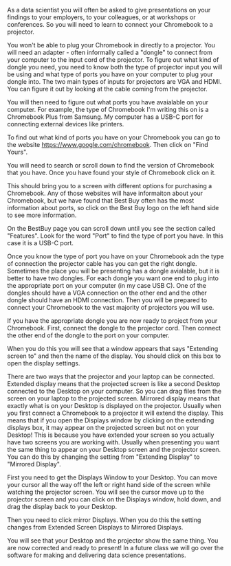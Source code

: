 As a data scientist you will often be asked to give presentations on your findings to your employers, to your colleagues, or at workshops or conferences. So you will need to learn to connect your Chromebook to a projector. 


You won't be able to plug your Chromebook in directly to a projector. You will need an adapter - often informally called a "dongle" to connect from your computer to the input cord of the projector. To figure out what kind of dongle you need, you need to know both the type of projector input you will be using and what type of ports you have on your computer to plug your dongle into. The two main types of inputs for projectors are VGA and HDMI. You can figure it out by looking at the cable coming from the projector. 

You will then need to figure out what ports you have avaialable on your computer. For example, the type of Chromebook I'm writing this on is a Chromebook Plus from Samsung. My computer has a USB-C port for connecting external devices like printers. 


To find out what kind of ports you have on your Chromebook you can go to the website https://www.google.com/chromebook. Then click on "Find Yours". 


You will need to search or scroll down to find the version of Chromebook that you have. Once you have found your style of Chromebook click on it. 


This should bring you to a screen with different options for purchasing a Chromebook. Any of those websites will have informaiton about your Chromebook, but we have found that Best Buy often has the most information about ports, so click on the Best Buy logo on the left hand side to see more information. 

On the BestBuy page you can scroll down until you see the section called "Features". Look for the word "Port" to find the type of port you have. In this case it is a USB-C port. 


Once you know the type of port you have on your Chromebook adn the type of connection the projector cable has you can get the right dongle. Sometimes the place you will be presenting has a dongle avialable, but it is better to have two dongles. For each dongle you want one end to plug into the appropriate port on your computer (in my case USB C). One of the dongles should have a VGA connection on the other end and the other dongle should have an HDMI connection. Then you will be prepared to connect your Chromebook to the vast majority of projectors you will use. 

If you have the appropriate dongle you are now ready to project from your Chromebook. First, connect the dongle to the projector cord. Then connect the other end of the dongle to the port on your computer. 


When you do this you will see that a window appears that says "Extending screen to" and then the name of the display. You should click on this box to open the display settings. 


There are two ways that the projector and your laptop can be connected. Extended display means that the projected screen is like a second Desktop connected to the Desktop on your computer. So you can drag files from the screen on your laptop to the projected screen.
Mirrored display means that exactly what is on your Desktop is displayed on the projector. Usually when you first connect a Chromebook to a projector it will extend the display. This means that if you open the Displays window by clicking on the extending displays box, it may appear on the projected screen but not on your Desktop! This is because you have extended your screen so you actually have two screens you are working with. Usually when presenting you want the same thing to appear on your Desktop screen and the projector screen. You can do this by changing the setting from "Extending Display" to "Mirrored Display".

First you need to get the Displays Window to your Desktop. You can move your cursor all the way off the left or right hand side of the screen while watching the projector screen. You will see the cursor move up to the projector screen and you can click on the Displays window, hold down, and drag the display back to your Desktop. 


Then you need to click mirror Displays. When you do this the setting changes from Extended Screen Displays to Mirrored Displays. 

You will see that your Desktop and the projector show the same thing. You are now corrected and ready to present! In a future class we will go over the software for making and delivering data science presentations.
